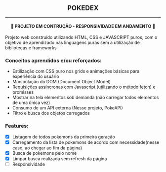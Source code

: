<h2 align="center">POKEDEX</h2>

<hr>

<h4 align="center"><strong>🚧 PROJETO EM CONTRUÇÃO - RESPONSIVIDADE EM ANDAMENTO</strong> 🚧</h4>

<p>Projeto web construído utilizando HTML, CSS e JAVASCRIPT puros, com o objetivo de aprendizado nas linguagens puras sem a utilização de bibliotecas e frameworks</p>

<h3> Conceitos aprendidos e/ou reforçados:</h3>

<ul>
  <li>Estilização com CSS puro nos grids e animações básicas para experiência do usuário</li>
  <li>Manipulação do DOM (Document Object Model)</li>
  <li>Requisições assíncronas com Javascript (utilizando o método fetch) e promisses</li>
  <li>Mostrar na tela elementos sob demanda (não carregar todos elementos de uma única vez)</li>
  <li>Consumo de um API externa (Nesse projeto, PokeAPI)</li>
  <li>Filtro e busca dos objetos carregados</li>
</ul>

<h3>Features:</h3>

- [x] Listagem de todos pokemons da primeira geração
- [x] Carregamento da lista de pokemons de acordo com necessidade(nesse caso, ao chegar ao fim da página)
- [x] Busca de pokemons pelo nome
- [x] Limpar busca realizada sem refresh da página
- [ ] Responsividade
